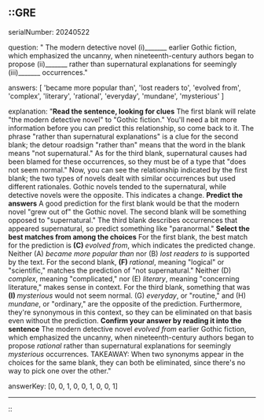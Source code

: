 ::GRE
---

serialNumber: 20240522

question: " The modern detective novel (i)_______ earlier Gothic fiction, which emphasized the uncanny, when nineteenth-century authors began to propose (ii)_______ rather than supernatural explanations for seemingly (iii)_______ occurrences."

answers: [
  'became more popular than',
  'lost readers to',
  'evolved from',
  'complex',
  'literary',
  'rational',
  'everyday',
  'mundane',
  'mysterious'
]

explanation: "<strong>Read the sentence, looking for clues</strong> The first blank will relate \"the modern detective novel\" to \"Gothic fiction.\" You'll need a bit more information before you can predict this relationship, so come back to it. The phrase \"rather than supernatural explanations\" is a clue for the second blank; the detour roadsign \"rather than\" means that the word in the blank means \"not supernatural.\" As for the third blank, supernatural causes had been blamed for these occurrences, so they must be of a type that \"does not seem normal.\" Now, you can see the relationship indicated by the first blank; the two types of novels dealt with similar occurrences but used different rationales. Gothic novels tended to the supernatural, while detective novels were the opposite. This indicates a change. <strong>Predict the answers</strong> A good prediction for the first blank would be that the modern novel \"grew out of\" the Gothic novel. The second blank will be something opposed to \"supernatural.\" The third blank describes occurrences that appeared supernatural, so predict something like \"paranormal.\" <strong>Select the best matches from among the choices</strong> For the first blank, the best match for the prediction is <strong>(C) </strong><i>evolved from</i>, which indicates the predicted change. Neither (A) <i>became more popular than</i> nor (B) <i>lost readers to</i> is supported by the text. For the second blank, <strong>(F) </strong><i>rational</i>, meaning \"logical\" or \"scientific,\" matches the prediction of \"not supernatural.\" Neither (D) <i>complex</i>, meaning \"complicated,\" nor (E) <i>literary</i>, meaning \"concerning literature,\" makes sense in context. For the third blank, something that was <strong>(I) </strong><i>mysterious</i> would not seem normal. (G) <i>everyday</i>, or \"routine,\" and (H) <i>mundane</i>, or \"ordinary,\" are the opposite of the prediction. Furthermore, they're synonymous in this context, so they can be eliminated on that basis even without the prediction. <strong>Confirm your answer by reading it into the sentence</strong> The modern detective novel <i>evolved from</i> earlier Gothic fiction, which emphasized the uncanny, when nineteenth-century authors began to propose <i>rational</i> rather than supernatural explanations for seemingly <i>mysterious</i> occurrences. TAKEAWAY: When two synonyms appear in the choices for the same blank, they can both be eliminated, since there's no way to pick one over the other."

answerKey: [0, 0, 1, 0, 0, 1, 0, 0, 1]

---
::